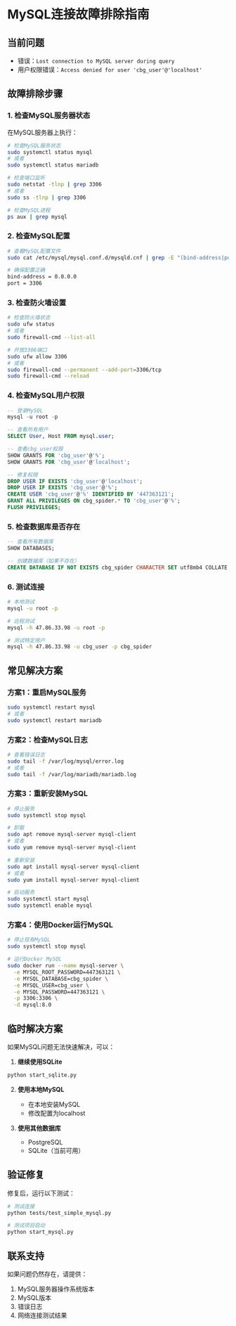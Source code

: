 # MySQL连接故障排除指南

## 当前问题
- 错误：`Lost connection to MySQL server during query`
- 用户权限错误：`Access denied for user 'cbg_user'@'localhost'`

## 故障排除步骤

### 1. 检查MySQL服务器状态

在MySQL服务器上执行：
```bash
# 检查MySQL服务状态
sudo systemctl status mysql
# 或者
sudo systemctl status mariadb

# 检查端口监听
sudo netstat -tlnp | grep 3306
# 或者
sudo ss -tlnp | grep 3306

# 检查MySQL进程
ps aux | grep mysql
```

### 2. 检查MySQL配置

```bash
# 查看MySQL配置文件
sudo cat /etc/mysql/mysql.conf.d/mysqld.cnf | grep -E "(bind-address|port)"

# 确保配置正确
bind-address = 0.0.0.0
port = 3306
```

### 3. 检查防火墙设置

```bash
# 检查防火墙状态
sudo ufw status
# 或者
sudo firewall-cmd --list-all

# 开放3306端口
sudo ufw allow 3306
# 或者
sudo firewall-cmd --permanent --add-port=3306/tcp
sudo firewall-cmd --reload
```

### 4. 检查MySQL用户权限

```sql
-- 登录MySQL
mysql -u root -p

-- 查看所有用户
SELECT User, Host FROM mysql.user;

-- 查看cbg_user权限
SHOW GRANTS FOR 'cbg_user'@'%';
SHOW GRANTS FOR 'cbg_user'@'localhost';

-- 修复权限
DROP USER IF EXISTS 'cbg_user'@'localhost';
DROP USER IF EXISTS 'cbg_user'@'%';
CREATE USER 'cbg_user'@'%' IDENTIFIED BY '447363121';
GRANT ALL PRIVILEGES ON cbg_spider.* TO 'cbg_user'@'%';
FLUSH PRIVILEGES;
```

### 5. 检查数据库是否存在

```sql
-- 查看所有数据库
SHOW DATABASES;

-- 创建数据库（如果不存在）
CREATE DATABASE IF NOT EXISTS cbg_spider CHARACTER SET utf8mb4 COLLATE utf8mb4_unicode_ci;
```

### 6. 测试连接

```bash
# 本地测试
mysql -u root -p

# 远程测试
mysql -h 47.86.33.98 -u root -p

# 测试特定用户
mysql -h 47.86.33.98 -u cbg_user -p cbg_spider
```

## 常见解决方案

### 方案1：重启MySQL服务
```bash
sudo systemctl restart mysql
# 或者
sudo systemctl restart mariadb
```

### 方案2：检查MySQL日志
```bash
# 查看错误日志
sudo tail -f /var/log/mysql/error.log
# 或者
sudo tail -f /var/log/mariadb/mariadb.log
```

### 方案3：重新安装MySQL
```bash
# 停止服务
sudo systemctl stop mysql

# 卸载
sudo apt remove mysql-server mysql-client
# 或者
sudo yum remove mysql-server mysql-client

# 重新安装
sudo apt install mysql-server mysql-client
# 或者
sudo yum install mysql-server mysql-client

# 启动服务
sudo systemctl start mysql
sudo systemctl enable mysql
```

### 方案4：使用Docker运行MySQL
```bash
# 停止现有MySQL
sudo systemctl stop mysql

# 运行Docker MySQL
sudo docker run --name mysql-server \
  -e MYSQL_ROOT_PASSWORD=447363121 \
  -e MYSQL_DATABASE=cbg_spider \
  -e MYSQL_USER=cbg_user \
  -e MYSQL_PASSWORD=447363121 \
  -p 3306:3306 \
  -d mysql:8.0
```

## 临时解决方案

如果MySQL问题无法快速解决，可以：

1. **继续使用SQLite**
```bash
python start_sqlite.py
```

2. **使用本地MySQL**
   - 在本地安装MySQL
   - 修改配置为localhost

3. **使用其他数据库**
   - PostgreSQL
   - SQLite（当前可用）

## 验证修复

修复后，运行以下测试：

```bash
# 测试连接
python tests/test_simple_mysql.py

# 测试项目启动
python start_mysql.py
```

## 联系支持

如果问题仍然存在，请提供：
1. MySQL服务器操作系统版本
2. MySQL版本
3. 错误日志
4. 网络连接测试结果

